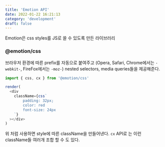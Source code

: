 ```yaml
---
title: 'Emotion API'
date: 2022-01-22 16:21:13
category: 'development'
draft: false
---
```


Emotion은 css styles를 JS로 쓸 수 있도록 만든 라이브러리

### @emotion/css

브라우저 환경에 따른 prefix를 자동으로 붙여주고 (Opera, Safari, Chrome에서는 `-webkit-`, FireFox에서는 `-moz-`)
nested selectors, media queries들을 제공해준다.

```js
import { css, cx } from '@emotion/css'

render(
  <div
    className={css`
        padding: 32px;
        color: red
        font-size: 24px
    `}
  ></div>
)
```

위 처럼 사용하면 style에 따른 className을 만들어낸다. `cx` API로 는 이런 className들 여러개 조합 할 수 도 있다.
